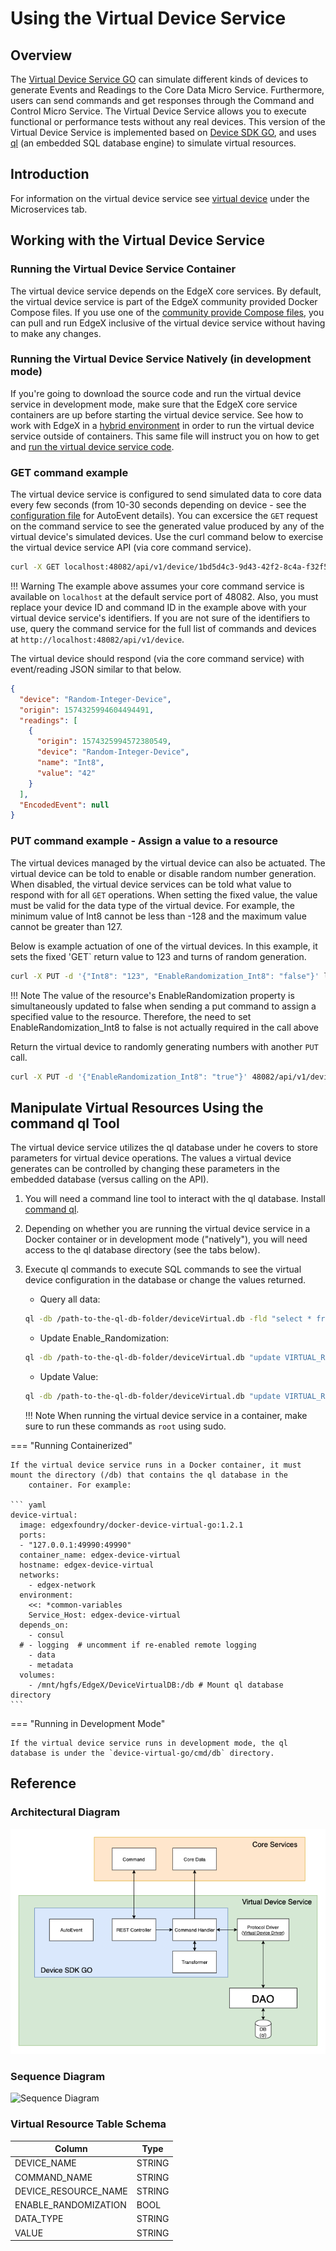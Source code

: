 # Using the Virtual Device Service

## Overview

The [Virtual Device Service
GO](https://github.com/edgexfoundry/device-virtual-go) can simulate
different kinds of devices to generate Events and Readings to the Core
Data Micro Service. Furthermore, users can send commands and get
responses through the Command and Control Micro Service. The Virtual
Device Service allows you to execute functional or performance tests
without any real devices. This version of the Virtual Device Service is
implemented based on [Device SDK
GO](https://github.com/edgexfoundry/device-sdk-go), and uses
[ql](https://godoc.org/modernc.org/ql) (an embedded SQL database engine)
to simulate virtual resources.



## Introduction

For information on the virtual device service see [virtual device](../microservices/device/virtual/Ch-VirtualDevice.md#) under the Microservices tab.

## Working with the Virtual Device Service

### Running the Virtual Device Service Container

The virtual device service depends on the EdgeX core services. By default, the virtual device service is part of the EdgeX community provided Docker Compose files.  If you use one of the [community provide Compose files](https://github.com/edgexfoundry/developer-scripts/tree/master/releases), you can pull and run EdgeX inclusive of the virtual device service without having to make any changes.

### Running the Virtual Device Service Natively (in development mode)

If you're going to download the source code and run the virtual device service in development mode, make sure that the EdgeX core service containers are up before starting the virtual device service.  See how to work with EdgeX in a [hybrid environment](../getting-started/Ch-GettingStartedHybrid.md) in order to run the virtual device service outside of containers.  This same file will instruct you on how to get and [run the virtual device service code](../getting-started/Ch-GettingStartedHybrid.md#get-the-service-code).

### GET command example
The virtual device service is configured to send simulated data to core data every few seconds (from 10-30 seconds depending on device - see the [configuration file](https://github.com/edgexfoundry/device-virtual-go/blob/master/cmd/res/configuration.toml) for AutoEvent details).  You can excersice the `GET` request on the command service to see the generated value produced by any of the virtual device's simulated devices.  Use the curl command below to exercise the virtual device service API (via core command service).

``` bash
curl -X GET localhost:48082/api/v1/device/1bd5d4c3-9d43-42f2-8c4a-f32f5999edf7/command/e5d7c2b8-eab7-4da4-9d41-388da05979a4`
```

!!! Warning
  The example above assumes your core command service is available on `localhost` at the default service port of 48082.  Also, you must replace your device ID and command ID in the example above with your virtual device service's identifiers.  If you are not sure of the identifiers to use, query the command service for the full list of commands and devices at `http://localhost:48082/api/v1/device`.

The virtual device should respond (via the core command service) with event/reading JSON similar to that below.
``` json
{
  "device": "Random-Integer-Device",
  "origin": 1574325994604494491,
  "readings": [
    {
      "origin": 1574325994572380549,
      "device": "Random-Integer-Device",
      "name": "Int8",
      "value": "42"
    }
  ],
  "EncodedEvent": null
}
```

### PUT command example - Assign a value to a resource
The virtual devices managed by the virtual device can also be actuated.  The virtual device can be told to enable or disable random number generation.  When disabled, the virtual device services can be told what value to respond with for all `GET` operations.  When setting the fixed value, the value must be valid for the data type of the virtual device. For example, the minimum value of Int8 cannot be less than -128 and the maximum value cannot be greater than 127.

Below is example actuation of one of the virtual devices.  In this example, it sets the fixed 'GET` return value to 123 and turns of random generation.

``` bash
curl -X PUT -d '{"Int8": "123", "EnableRandomization_Int8": "false"}' localhost:48082/api/v1/device/1bd5d4c3-9d43-42f2-8c4a-f32f5999edf7/command/e5d7c2b8-eab7-4da4-9d41-388da05979a4
```

!!! Note
    The value of the resource's EnableRandomization property is simultaneously updated to false when sending a put command to assign a specified value to the resource.  Therefore, the need to set EnableRandomization_Int8 to false is not actually required in the call above 

Return the virtual device to randomly generating numbers with another `PUT` call.

``` bash
curl -X PUT -d '{"EnableRandomization_Int8": "true"}' 48082/api/v1/device/1bd5d4c3-9d43-42f2-8c4a-f32f5999edf7/command/e5d7c2b8-eab7-4da4-9d41-388da05979a4
```

## Manipulate Virtual Resources Using the command ql Tool

The virtual device service utilizes the ql database under he covers to store parameters for virtual device operations.  The values a virtual device generates can be controlled by changing these parameters in the embedded database (versus calling on the API).

1.  You will need a command line tool to interact with the ql database.  Install [command ql](https://godoc.org/modernc.org/ql/ql).

2. Depending on whether you are running the virtual device service in a Docker container or in development mode ("natively"), you will need access to the ql database directory (see the tabs below).

3. Execute ql commands to execute SQL commands to see the virtual device configuration in the database or change the values returned.

      -   Query all data:
      ``` bash
      ql -db /path-to-the-ql-db-folder/deviceVirtual.db -fld "select * from VIRTUAL_RESOURCE"
      ```
      -   Update Enable\_Randomization:
      ``` bash
      ql -db /path-to-the-ql-db-folder/deviceVirtual.db "update VIRTUAL_RESOURCE set ENABLE_RANDOMIZATION=false where DEVICE_NAME="Random-Integer-Device" and DEVICE_RESOURCE_NAME="Int8" "
      ```

      -   Update Value:
      ``` bash
      ql -db /path-to-the-ql-db-folder/deviceVirtual.db "update VIRTUAL_RESOURCE set VALUE="26" where DEVICE_NAME="Random-Integer-Device" and DEVICE_RESOURCE_NAME="Int8" "
      ```
    !!! Note
        When running the virtual device service in a container, make sure to run these commands as `root` using sudo.

=== "Running Containerized"

    If the virtual device service runs in a Docker container, it must mount the directory (/db) that contains the ql database in the
        container. For example:

    ``` yaml
    device-virtual:
      image: edgexfoundry/docker-device-virtual-go:1.2.1
      ports:
      - "127.0.0.1:49990:49990"
      container_name: edgex-device-virtual
      hostname: edgex-device-virtual
      networks:
        - edgex-network
      environment:
        <<: *common-variables
        Service_Host: edgex-device-virtual
      depends_on:
        - consul
      # - logging  # uncomment if re-enabled remote logging
        - data
        - metadata
      volumes:
        - /mnt/hgfs/EdgeX/DeviceVirtualDB:/db # Mount ql database directory
    ```


=== "Running in Development Mode"

    If the virtual device service runs in development mode, the ql database is under the `device-virtual-go/cmd/db` directory.

## Reference

### Architectural Diagram

![Virtual Device Service](Virtual_DS.png)

### Sequence Diagram

![Sequence Diagram](VirtualSequence.png)

### Virtual Resource Table Schema
  
|Column                                          |Type|
| --- | --- |
|DEVICE\_NAME                                    |STRING|
|COMMAND\_NAME                                   |STRING|
|DEVICE\_RESOURCE\_NAME                          |STRING|
|ENABLE\_RANDOMIZATION                           |BOOL|
|DATA\_TYPE                                      |STRING|
|VALUE                                           |STRING|